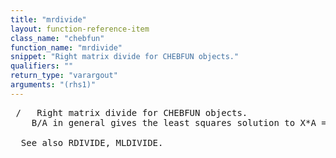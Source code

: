 ```yaml
---
title: "mrdivide"
layout: function-reference-item
class_name: "chebfun"
function_name: "mrdivide"
snippet: "Right matrix divide for CHEBFUN objects."
qualifiers: ""
return_type: "varargout"
arguments: "(rhs1)"
---
```


<pre class="help-text"> /   Right matrix divide for CHEBFUN objects.
    B/A in general gives the least squares solution to X*A = B.
 
  See also RDIVIDE, MLDIVIDE.
</pre>
